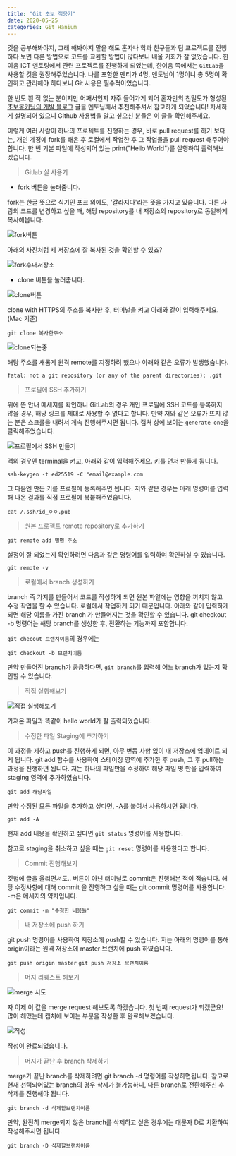 ```yaml
---
title: "Git 초보 적응기"
date: 2020-05-25
categories: Git Hanium
---
```



깃을 공부해봐야지, 그래 해봐야지 말을 해도 혼자나 학과 친구들과 팀 프로젝트를 진행하다 보면 다른 방법으로 코드를 교환할 방법이 많다보니 배울 기회가 잘 없었습니다.
한이음 ICT 멘토링에서 관련 프로젝트를 진행하게 되었는데, 한이음 쪽에서는 `GitLab`을 사용할 것을 권장해주었습니다.
나를 포함한 멘티가 4명, 멘토님이 1명이니 총 5명이 확인하고 관리해야 하다보니 Git 사용은 필수적이었습니다.


한 번도 뵌 적 없는 분이지만 어째서인지 자주 들어가게 되어 혼자만의 친밀도가 형성된 [초보몽키님의 개발 블로그](https://wayhome25.github.io/git/2017/07/08/git-first-pull-request-story/)
글을 멘토님께서 추천해주셔서 참고하게 되었습니다!
자세하게 설명되어 있으니 Github 사용법을 알고 싶으신 분들은 이 글을 확인해주세요.


이렇게 여러 사람이 하나의 프로젝트를 진행하는 경우, 바로 pull request를 하기 보다는,
개인 계정에 fork를 해온 후 로컬에서 작업한 후 그 작업물을 pull request 해주어야 합니다.
한 번 기본 파일에 작성되어 있는 print("Hello World")를 실행하여 출력해보겠습니다.


> Gitlab 실 사용기


- fork 버튼을 눌러줍니다.


fork는 한글 뜻으로 식기인 포크 외에도, '갈라지다'라는 뜻을 가지고 있습니다.
다른 사람의 코드를 변경하고 싶을 때, 해당 repository를 내 저장소의 repository로 동일하게 복사해옵니다.

  
![fork버튼](https://user-images.githubusercontent.com/43411599/82769374-3ff80a00-9e6f-11ea-89c7-3900d6cd8f21.png)


아래의 사진처럼 제 저장소에 잘 복사된 것을 확인할 수 있죠?


![fork후내저장소](https://user-images.githubusercontent.com/43411599/82770377-4e482500-9e73-11ea-8c21-641e33b6a28a.png)


- clone 버튼을 눌러줍니다.


![clone버튼](https://user-images.githubusercontent.com/43411599/82770772-b2b7b400-9e74-11ea-9b76-5b3138536d70.png)


clone with HTTPS의 주소를 복사한 후, 터미널을 켜고 아래와 같이 입력해주세요. (Mac 기준)


```git clone 복사한주소```


![clone되는중](https://user-images.githubusercontent.com/43411599/82770884-2c4fa200-9e75-11ea-9bba-2d183156284a.png)


해당 주소를 새롭게 원격 remote를 지정하려 했으나 아래와 같은 오류가 발생했습니다.


`fatal: not a git repository (or any of the parent directories): .git`


> 프로필에 SSH 추가하기


위에 뜬 안내 메세지를 확인하니 GitLab의 경우 개인 프로필에 SSH 코드를 등록하지 않을 경우, 해당 링크를 제대로 사용할 수 없다고 합니다.
만약 저와 같은 오류가 뜨지 않는 분은 스크롤을 내려서 계속 진행해주시면 됩니다.
캡처 상에 보이는 `generate one`을 클릭해주었습니다.


![프로필에서 SSH 만들기](https://user-images.githubusercontent.com/43411599/82772339-d6312d80-9e79-11ea-94e6-962431be9c9c.png)


맥의 경우엔 terminal을 켜고, 아래와 같이 입력해주세요. 키를 먼저 만들게 됩니다.


`ssh-keygen -t ed25519 -C "email@example.com`


그 다음엔 만든 키를 프로필에 등록해주면 됩니다. 저와 같은 경우는 아래 명령어를 입력해 나온 결과를 직접 프로필에 복붙해주었습니다.


`cat /.ssh/id_ㅇㅇ.pub`


> 원본 프로젝트 remote repository로 추가하기


`git remote add 별명 주소`


설정이 잘 되었는지 확인하려면 다음과 같은 명령어를 입력하여 확인하실 수 있습니다.


`git remote -v`


> 로컬에서 branch 생성하기


branch 즉 가지를 만들어서 코드를 작성하게 되면 원본 파일에는 영향을 끼치지 않고 수정 작업을 할 수 있습니다.
로컬에서 작업하게 되기 때문입니다.
아래와 같이 입력하게 되면 해당 이름을 가진 branch 가 만들어지는 것을 확인할 수 있습니다.
git checkout -b 명령어는 해당 branch를 생성한 후, 전환하는 기능까지 포함합니다.


`git checout 브랜치이름`의 경우에는 


`git checkout -b 브랜치이름`


만약 만들어진 branch가 궁금하다면, `git branch`를 입력해 어느 branch가 있는지 확인할 수 있습니다.


> 직접 실행해보기


![직접 실행해보기](https://user-images.githubusercontent.com/43411599/82781740-95471200-9e95-11ea-9521-4c6f7cd85676.png)


가져온 파일과 똑같이 hello world가 잘 출력되었습니다.


> 수정한 파일 Staging에 추가하기


이 과정을 제하고 push를 진행하게 되면, 아무 변동 사항 없이 내 저장소에 업데이트 되게 됩니다.
git add 함수를 사용하여 스테이징 영역에 추가한 후 push, 그 후 pull하는 과정을 진행하면 됩니다.
저는 하나의 파일만을 수정하여 해당 파일 명 만을 입력하여 staging 영역에 추가하였습니다.


`git add 해당파일`


만약 수정된 모든 파일을 추가하고 싶다면, -A를 붙여서 사용하시면 됩니다.


`git add -A`


현재 add 내용을 확인하고 싶다면 `git status` 명령어를 사용합니다.


참고로 staging을 취소하고 싶을 때는 `git reset` 명령어를 사용한다고 합니다.


> Commit 진행해보기


깃헙에 글을 올리면서도.. 버튼이 아닌 터미널로 commit은 진행해본 적이 적습니다.
해당 수정사항에 대해 commit 을 진행하고 싶을 때는 git commit 명령어를 사용합니다.
-m은 메세지의 약자입니다.


`git commit -m "수정한 내용들"`


> 내 저장소에 push 하기


git push 명령어를 사용하여 저장소에 push할 수 있습니다.
저는 아래의 명령어를 통해 origin이라는 원격 저장소에 master 브랜치에 push 하였습니다.


`git push origin master`
`git push 저장소 브랜치이름`


> 머지 리퀘스트 해보기


![merge 시도](https://user-images.githubusercontent.com/43411599/82782951-726a2d00-9e98-11ea-8a1f-02961d8e6f4b.png)


자 이제 이 값을 merge request 해보도록 하겠습니다.
첫 번째 request가 되겠군요!
많이 헤맸는데 캡처에 보이는 부분을 작성한 후 완료해보겠습니다.


![작성](https://user-images.githubusercontent.com/43411599/82783038-a5142580-9e98-11ea-9fb7-1b025720a37c.png)


작성이 완료되었습니다.


> 머지가 끝난 후 branch 삭제하기


merge가 끝난 branch를 삭제하려면 git branch -d 명령어를 작성하면됩니다.
참고로 현재 선택되어있는 branch의 경우 삭제가 불가능하니, 다른 branch로 전환해주신 후 삭제를 진행해야 됩니다.


`git branch -d 삭제할브랜치이름`


만약, 완전히 merge되지 않은 branch를 삭제하고 싶은 경우에는 대문자 D로 치환하여 작성해주시면 됩니다.

`git branch -D 삭제할브랜치이름`


